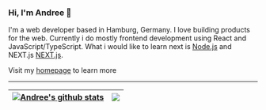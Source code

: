 ### Hi, I'm Andree 👋

I'm a web developer based in Hamburg, Germany. I love building products for the web. Currently i do mostly frontend development using React and JavaScript/TypeScript. What i would like to learn next is [Node.js](https://nodejs.org/en/) and NEXT.js [NEXT.js](https://nextjs.org/).

Visit my [homepage](https://andree-wille.de) to learn more
  
---
  
| <a href="https://github.com/anuraghazra/github-readme-stats"><img align="center" src="https://github-readme-stats.vercel.app/api?username=andreewille&show_icons=true&include_all_commits=true&theme=buefy&hide_border=true&count_private=true" alt="Andree's github stats" /></a> | <a href="https://github.com/anuraghazra/github-readme-stats"><img align="center" src="https://github-readme-stats.vercel.app/api/top-langs/?username=andreewille&layout=compact&theme=buefy&hide_border=true" /></a> |
| ------------- | ------------- |

<!--
**AndreeWille/AndreeWille** is a ✨ _special_ ✨ repository because its `README.md` (this file) appears on your GitHub profile.

Here are some ideas to get you started:

- 🔭 I’m currently working on ...
- 🌱 I’m currently learning ...
- 👯 I’m looking to collaborate on ...
- 🤔 I’m looking for help with ...
- 💬 Ask me about ...
- 📫 How to reach me: ...
- 😄 Pronouns: ...
- ⚡ Fun fact: ...
-->
